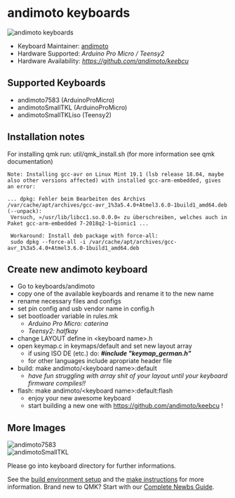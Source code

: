 # andimoto keyboards

![andimoto keyboards](https://imgur.com/LXKF0j0)


* Keyboard Maintainer: [andimoto](https://github.com/andimoto/qmk_firmware/tree/andimoto-keyboards/keyboards/andimoto)
* Hardware Supported: *Arduino Pro Micro / Teensy2*
* Hardware Availability: *https://github.com/andimoto/keebcu*

## Supported Keyboards
- andimoto7583 (ArduinoProMicro)
- andimotoSmallTKL (ArduinoProMicro)
- andimotoSmallTKLiso (Teensy2)


## Installation notes
For installing qmk run: util/qmk_install.sh (for more information see qmk documentation)
```
Note: Installing gcc-avr on Linux Mint 19.1 (lsb release 18.04, maybe also other versions affected) with installed gcc-arm-embedded, gives an error:

... dpkg: Fehler beim Bearbeiten des Archivs /var/cache/apt/archives/gcc-avr_1%3a5.4.0+Atmel3.6.0-1build1_amd64.deb (--unpack):
 Versuch, »/usr/lib/libcc1.so.0.0.0« zu überschreiben, welches auch in Paket gcc-arm-embedded 7-2018q2-1~bionic1 ...

 Workaround: Install deb package with force-all:
 sudo dpkg --force-all -i /var/cache/apt/archives/gcc-avr_1%3a5.4.0+Atmel3.6.0-1build1_amd64.deb
```

## Create new andimoto keyboard
- Go to keyboards/andimoto
- copy one of the available keyboards and rename it to the new name
- rename necessary files and configs
- set pin config and usb vendor name in config.h
- set bootloader variable in rules.mk
  - *Arduino Pro Micro: caterina*
  - *Teensy2: halfkay*
- change LAYOUT define in \<keyboard name>.h
- open keymap.c in keymaps/default and set new layout array
  - if using ISO DE (etc.) do:
    __*#include "keymap_german.h"*__
  - for other languages include apropriate header file
- build: make andimoto/\<keyboard name>:default
  - *have fun struggling with array shit of your layout until your keyboard firmware compiles!!*
- flash: make andimoto/\<keyboard name>:default:flash
  - enjoy your new awesome keyboard
  - start building a new one with https://github.com/andimoto/keebcu !


## More Images

![andimoto7583](https://imgur.com/CVgdmSO)
<br>
![andimotoSmallTKL](https://imgur.com/POVk2u2)

Please go into keyboard directory for further informations.

See the [build environment setup](https://docs.qmk.fm/#/getting_started_build_tools) and the [make instructions](https://docs.qmk.fm/#/getting_started_make_guide) for more information. Brand new to QMK? Start with our [Complete Newbs Guide](https://docs.qmk.fm/#/newbs).
